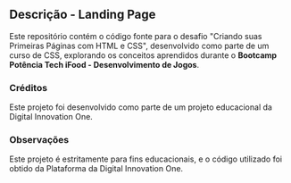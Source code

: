 ## Descrição - Landing Page

Este repositório contém o código fonte para o desafio "Criando suas Primeiras Páginas com HTML e CSS", desenvolvido como parte de um curso de CSS, 
explorando os conceitos aprendidos durante o **Bootcamp Potência Tech iFood - Desenvolvimento de Jogos**.

### Créditos

Este projeto foi desenvolvido como parte de um projeto educacional da Digital Innovation One.

### Observações

Este projeto é estritamente para fins educacionais, e o código utilizado foi obtido da Plataforma da Digital Innovation One. 
